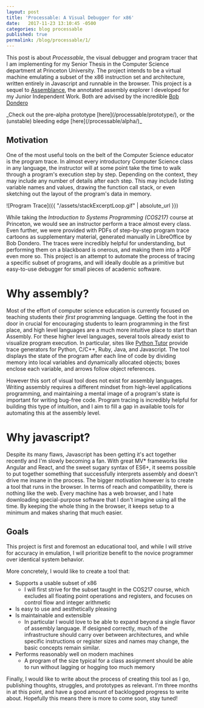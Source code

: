 ```yaml
---
layout: post
title: 'Processable: A Visual Debugger for x86'
date:   2017-11-23 13:10:45 -0500
categories: blog processable
published: true
permalink: /blog/processable/1/
---
```


This post is about _Processable_, the visual debugger and program tracer that I am implementing for my Senior Thesis in the Computer Science department at Princeton University.  The project intends to be a virtual machine emulating a subset of the x86 instruction set and architecture, written entirely in Javascript and runnable in the browser.   This project is a sequel to [Assemblance](http://assemblance.cs.princeton.edu), the annotated assembly explorer I developed for my Junior Independent Work.  Both are advised by the incredible [Bob Dondero](http://cs.princeton.edu/~rdondero)

<div class="center-content" markdown="1">_Check out the pre-alpha prototype [here](/processable/prototype/), or the (unstable) bleeding edge [here](/processable/alpha/)_
</div>

## Motivation
One of the most useful tools on the belt of the Computer Science educator is the program trace.  In almost every introductory Computer Science class in any language, the instructor will at some point take the time to walk through a program's execution step by step.  Depending on the context, they may include any number of details after each step. This may include listing variable names and values, drawing the function call stack, or even sketching out the layout of the program's data in memory.

<div markdown="1" class="center-content">
![Program Trace]({{ "/assets/stackExcerptLoop.gif" | absolute_url }})
</div>

While taking the _Introduction to Systems Programming (COS217)_ course at Princeton, we would see an instructor perform a trace almost every class.  Even further, we were provided with PDFs of step-by-step program trace cartoons as supplementary material, generated manually in LibreOffice by Bob Dondero.  The traces were incredibly helpful for understanding, but performing them on a blackboard is onerous, and making them into a PDF even more so.  This project is an attempt to automate the process of tracing a specific subset of programs, and will ideally double as a primitive but easy-to-use debugger for small pieces of academic software.

# Why assembly?
Most of the effort of computer science education is currently focused on teaching students their _first_ programming language.  Getting the foot in the door in crucial for encouraging students to learn programming in the first place, and high level languages are a much more intuitive place to start than Assembly.  For these higher level languages, several tools already exist to visualize program execution.  In particular, sites like [Python Tutor](http://pythontutor.com) provide trace generators for Python, C/C++, Ruby, Java, and Javascript.  The tool displays the state of the program after each line of code by dividing memory into local variables and dynamically allocated objects; boxes enclose each variable, and arrows follow object references.

However this sort of visual tool does not exist for assembly languages.  Writing assembly requires a different mindset from high-level applications programming, and maintaining a mental image of a program's state is important for writing bug-free code.  Program tracing is incredibly helpful for building this type of intuition, and I aim to fill a gap in available tools for automating this at the assembly level.

# Why javascript?
Despite its many flaws, Javascript has been getting it's act together recently and I'm slowly becoming a fan.  With great MV* frameworks like Angular and React, and the sweet sugary syntax of ES6+, it seems possible to put together something that successfully interprets assembly and doesn't drive me insane in the process.  The bigger motivation however is to create a tool that runs in the browser.  In terms of reach and compatibility, there is nothing like the web.  Every machine has a web browser, and I hate downloading special-purpose software that I don't imagine using all the time.  By keeping the whole thing in the browser, it keeps setup to a minimum and makes sharing that much easier.

## Goals
This project is first and foremost an educational tool, and while I will strive for accuracy in emulation, I will prioritize benefit to the novice programmer over identical system behavior.

More concretely, I would like to create a tool that:
* Supports a usable subset of x86
	- I will first strive for the subset taught in the COS217 course, which excludes all floating point operations and registers, and focuses on control flow and integer arithmetic
* Is easy to use and aesthetically pleasing
* Is maintainable and extensible
	- In particular I would love to be able to expand beyond a single flavor of assembly language.  If designed correctly, much of the infrastructure should carry over between architectures, and while specific instructions or register sizes and names may change, the basic concepts remain similar.
* Performs reasonably well on modern machines
	- A program of the size typical for a class assignment should be able to run without lagging or hogging too much memory

Finally, I would like to write about the process of creating this tool as I go, publishing thoughts, struggles, and prototypes as relevant.  I'm three months in at this point, and have a good amount of backlogged progress to write about.  Hopefully this means there is more to come soon, stay tuned!